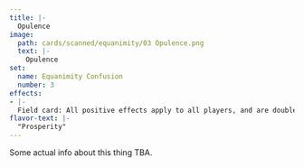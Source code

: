```yaml
---
title: |-
  Opulence
image: 
  path: cards/scanned/equanimity/03 Opulence.png
  text: |-
    Opulence
set:
  name: Equanimity Confusion
  number: 3
effects: 
- |-
  Field card: All positive effects apply to all players, and are doubled.
flavor-text: |-
  "Prosperity"
---
```

Some actual info about this thing TBA.
